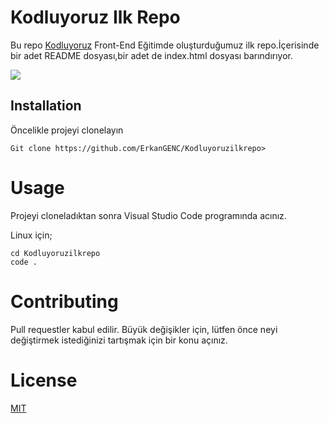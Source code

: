 # Kodluyoruz Ilk Repo

Bu repo [Kodluyoruz](https://kodluyoruz.org/) Front-End Eğitimde oluşturduğumuz ilk repo.İçerisinde bir adet README dosyası,bir adet de index.html dosyası barındırıyor.

![](link)

## Installation

Öncelikle projeyi clonelayın
```
Git clone https://github.com/ErkanGENC/Kodluyoruzilkrepo>
```


# Usage 

Projeyi cloneladıktan sonra Visual Studio Code programında acınız.

Linux için;
```
cd Kodluyoruzilkrepo
code .
```


# Contributing

Pull requestler kabul edilir. Büyük değişikler için, lütfen önce neyi değiştirmek istediğinizi tartışmak için bir konu açınız.

# License

[MIT](https://choosealicense.com/licenses/mit/)